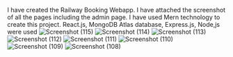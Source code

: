 I have created the Railway Booking Webapp.
I have attached the screenshot of all the pages including the admin page.
I have used Mern technology to create this project.
React.js, MongoDB Atlas database, Express.js, Node,js were used
![Screenshot (115)](https://github.com/user-attachments/assets/a2b74656-82d8-43f4-8382-04ed7b578bdb)
![Screenshot (114)](https://github.com/user-attachments/assets/44ba8b07-621f-4edc-9477-5fc6daaccb59)
![Screenshot (113)](https://github.com/user-attachments/assets/99e2c068-cbea-43ac-86a1-11c45b76d9e6)
![Screenshot (112)](https://github.com/user-attachments/assets/9aa43c61-de98-4519-aa39-c1866d0e1158)
![Screenshot (111)](https://github.com/user-attachments/assets/9a6fa32e-9800-4a93-a099-85f68c5c2663)
![Screenshot (110)](https://github.com/user-attachments/assets/e85d792c-ead5-4b92-bc15-3068941af1b0)
![Screenshot (109)](https://github.com/user-attachments/assets/7980d0e8-1dd2-4e6f-bd7d-46d659d746bb)
![Screenshot (108)](https://github.com/user-attachments/assets/66f7bfe4-ae52-413b-b3fd-2dd47eece424)

